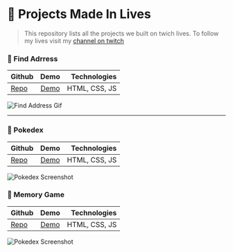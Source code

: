 # :movie_camera: Projects Made In Lives

> This repository lists all the projects we built on twich lives. To follow my lives visit my [channel on twitch](https://www.twitch.tv/cristiano_gon)


### :pushpin: Find Adrress
| Github           | Demo  | Technologies |
| ------------- |:-------------:| -----:|
| [Repo](https://github.com/crisgon/find-address) | [Demo](https://crisgon.github.io/find-address/) | HTML, CSS, JS |

![Find Address Gif](https://camo.githubusercontent.com/6abf78bbf41e9d7b4d492e05b50d429b2ad0626699e654a6353a301de0da2eea/68747470733a2f2f692e696d6775722e636f6d2f47474d345838732e676966)

---

### :pushpin: Pokedex
| Github           | Demo  | Technologies |
| ------------- |:-------------:| -----:|
| [Repo](https://github.com/crisgon/pokedex) | [Demo](https://crisgon.github.io/pokedex/) | HTML, CSS, JS |

![Pokedex Screenshot](https://i.imgur.com/lSu9Mug.png)

### :pushpin: Memory Game
| Github           | Demo  | Technologies |
| ------------- |:-------------:| -----:|
| [Repo](https://github.com/crisgon/Memory-game) | [Demo](https://crisgon.github.io/Memory-game/) | HTML, CSS, JS |

![Pokedex Screenshot](https://github.com/crisgon/Memory-game/blob/main/src/screen-gif.gif)
